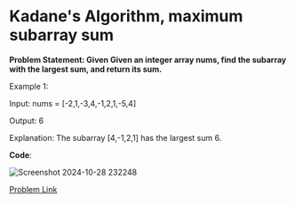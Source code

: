 # Kadane's Algorithm, maximum subarray sum
__Problem Statement: Given Given an integer array nums, find the subarray with the largest sum, and return its sum.__

Example 1:

Input: nums = [-2,1,-3,4,-1,2,1,-5,4]

Output: 6

Explanation: The subarray [4,-1,2,1] has the largest sum 6.

__Code__: 

![Screenshot 2024-10-28 232248](https://github.com/user-attachments/assets/20bb1546-1392-41d9-af3f-e78820d6d511)

[Problem Link](https://leetcode.com/problems/maximum-subarray/)

